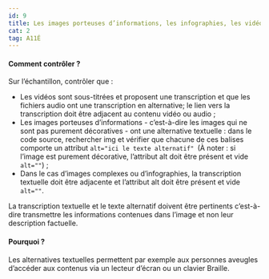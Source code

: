 ```yaml
---
id: 9
title: Les images porteuses d’informations, les infographies, les vidéos et les fichiers audio ont une alternative textuelle
cat: 2
tag: A11É
---
```


#### Comment contrôler ?

Sur l’échantillon, contrôler que :
* Les vidéos sont sous-titrées et proposent une transcription et que les fichiers audio ont une transcription en alternative; le lien vers la transcription doit être adjacent au contenu vidéo ou audio ;
* Les images porteuses d’informations - c’est-à-dire les images qui ne sont pas purement décoratives - ont une alternative textuelle : dans le code source, rechercher img et vérifier que chacune de ces balises comporte un attribut `alt="ici le texte alternatif" `(À noter : si l’image est purement décorative, l’attribut alt doit être présent et vide `alt=""`) ;
* Dans le cas d’images complexes ou d’infographies, la transcription textuelle doit être adjacente et l’attribut alt doit être présent et vide `alt=""`.

La transcription textuelle et le texte alternatif doivent être pertinents c’est-à-dire transmettre les informations contenues dans l’image et non leur description factuelle.

#### Pourquoi ?

Les alternatives textuelles permettent par exemple aux personnes aveugles d’accéder aux contenus via un lecteur d’écran ou un clavier Braille.

